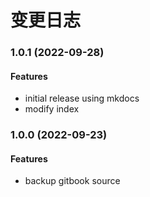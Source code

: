 # 变更日志

<!---------------------------------------------------------->
### 1.0.1 (2022-09-28)
#### Features
- initial release using mkdocs
- modify index

### 1.0.0 (2022-09-23)
#### Features
- backup gitbook source
  
<!---------------------------------------------------------->
<!-- ### Version (yyyy-mm-dd)
#### Features
- xxx

#### Articles
- yyy
 -->